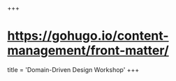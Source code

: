 +++
# https://gohugo.io/content-management/front-matter/
title = 'Domain-Driven Design Workshop'
+++
